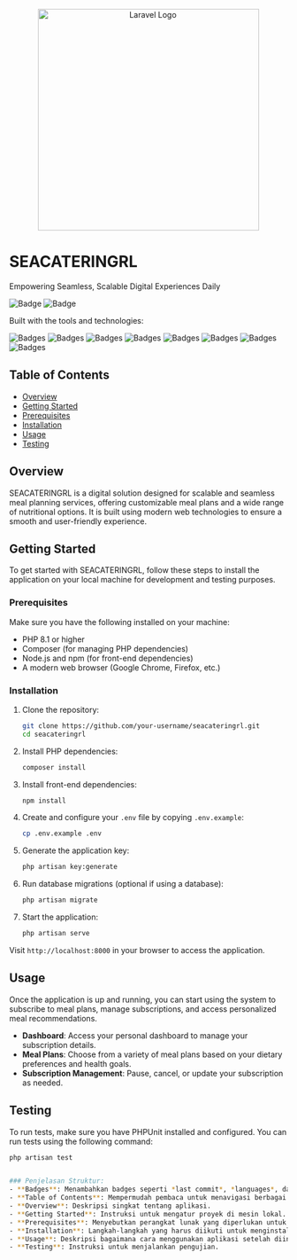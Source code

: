 <p align="center"><a href="https://laravel.com" target="_blank"><img src="https://raw.githubusercontent.com/laravel/art/master/logo-lockup/5%20SVG/2%20CMYK/1%20Full%20Color/laravel-logolockup-cmyk-red.svg" width="400" alt="Laravel Logo"></a></p>

# SEACATERINGRL

Empowering Seamless, Scalable Digital Experiences Daily

![Badge](https://img.shields.io/badge/last%20commit-today-brightgreen) ![Badge](https://img.shields.io/badge/languages-%25.42-blue)

Built with the tools and technologies:

![Badges](https://img.shields.io/badge/JSON-%20-brightgreen) ![Badges](https://img.shields.io/badge/Markdown-%20-brightblue) ![Badges](https://img.shields.io/badge/npm-%20-lightgray) ![Badges](https://img.shields.io/badge/Autoprefixer-%20-yellowgreen) ![Badges](https://img.shields.io/badge/PostCSS-%20-lightgray) ![Badges](https://img.shields.io/badge/Composer-%20-lightyellow) ![Badges](https://img.shields.io/badge/JavaScript-%20-orange) ![Badges](https://img.shields.io/badge/HTML-%20-red)

## Table of Contents

- [Overview](#overview)
- [Getting Started](#getting-started)
- [Prerequisites](#prerequisites)
- [Installation](#installation)
- [Usage](#usage)
- [Testing](#testing)

## Overview

SEACATERINGRL is a digital solution designed for scalable and seamless meal planning services, offering customizable meal plans and a wide range of nutritional options. It is built using modern web technologies to ensure a smooth and user-friendly experience.

## Getting Started

To get started with SEACATERINGRL, follow these steps to install the application on your local machine for development and testing purposes.

### Prerequisites

Make sure you have the following installed on your machine:

- PHP 8.1 or higher
- Composer (for managing PHP dependencies)
- Node.js and npm (for front-end dependencies)
- A modern web browser (Google Chrome, Firefox, etc.)

### Installation

1. Clone the repository:

    ```bash
    git clone https://github.com/your-username/seacateringrl.git
    cd seacateringrl
    ```

2. Install PHP dependencies:

    ```bash
    composer install
    ```

3. Install front-end dependencies:

    ```bash
    npm install
    ```

4. Create and configure your `.env` file by copying `.env.example`:

    ```bash
    cp .env.example .env
    ```

5. Generate the application key:

    ```bash
    php artisan key:generate
    ```

6. Run database migrations (optional if using a database):

    ```bash
    php artisan migrate
    ```

7. Start the application:

    ```bash
    php artisan serve
    ```

Visit `http://localhost:8000` in your browser to access the application.

## Usage

Once the application is up and running, you can start using the system to subscribe to meal plans, manage subscriptions, and access personalized meal recommendations.

- **Dashboard**: Access your personal dashboard to manage your subscription details.
- **Meal Plans**: Choose from a variety of meal plans based on your dietary preferences and health goals.
- **Subscription Management**: Pause, cancel, or update your subscription as needed.

## Testing

To run tests, make sure you have PHPUnit installed and configured. You can run tests using the following command:

```bash
php artisan test


### Penjelasan Struktur:
- **Badges**: Menambahkan badges seperti *last commit*, *languages*, dan teknologi yang digunakan untuk memberikan informasi langsung kepada pengunjung tentang status proyek.
- **Table of Contents**: Mempermudah pembaca untuk menavigasi berbagai bagian dokumentasi.
- **Overview**: Deskripsi singkat tentang aplikasi.
- **Getting Started**: Instruksi untuk mengatur proyek di mesin lokal.
- **Prerequisites**: Menyebutkan perangkat lunak yang diperlukan untuk menjalankan proyek.
- **Installation**: Langkah-langkah yang harus diikuti untuk menginstal aplikasi.
- **Usage**: Deskripsi bagaimana cara menggunakan aplikasi setelah diinstal.
- **Testing**: Instruksi untuk menjalankan pengujian.


